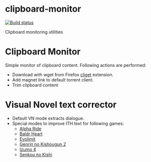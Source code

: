 clipboard-monitor
==============

[![Build status](https://ci.appveyor.com/api/projects/status/n4rw9upyahe79j4p/branch/master?svg=true)](https://ci.appveyor.com/project/DoumanAsh/clipboard-monitor/branch/master)

Clipboard monitoring utilities

# Clipboard Monitor

Simple monitor of clipboard content.
Following actions are performed:
- Download with wget from Firefox [cliget](https://github.com/zaidka/cliget) extension.
- Add magnet link to default torrent client.
- Trim clipboard content

# Visual Novel text corrector

- Default VN mode extracts dialogue.
- Special modes to improve ITH text for following games:
    - [Alpha Ride](https://vndb.org/v14325)
    - [Baldr Heart](https://vndb.org/v18783)
    - [Evolimit](https://vndb.org/v3111)
    - [Genrin no Kishougun 2](https://vndb.org/v507)
    - [Izumo 4](https://vndb.org/v18039)
    - [Senkou no Kishi](https://vndb.org/v18208)
